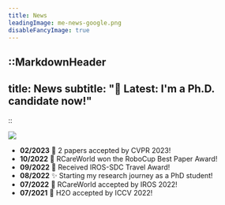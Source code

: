```yaml
---
title: News
leadingImage: me-news-google.png
disableFancyImage: true
---
```


::MarkdownHeader
---
title: News
subtitle: "📢 Latest: I'm a Ph.D. candidate now!"
---
::

![](/assets/img/me-news-google.png)

- **02/2023** 🎉 2 papers accepted by CVPR 2023!
- **10/2022** 🎉 RCareWorld won the RoboCup Best Paper Award!
- **09/2022** 🎉 Received IROS-SDC Travel Award!
- **08/2022** ✨ Starting my research journey as a PhD student!
- **07/2022** 🎉 RCareWorld accepted by IROS 2022!
- **07/2021** 🎉 H2O accepted by ICCV 2022!